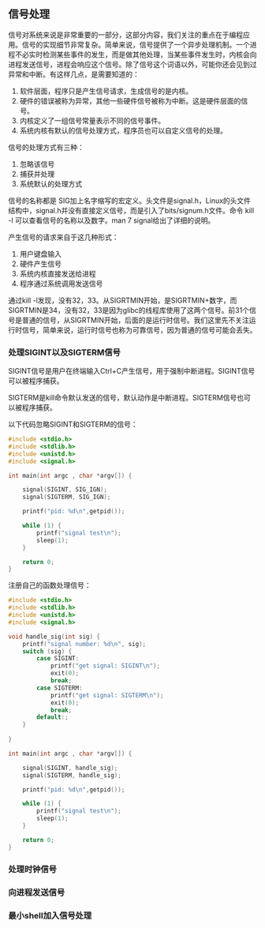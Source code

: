 ## 信号处理

信号对系统来说是非常重要的一部分，这部分内容，我们关注的重点在于编程应用。信号的实现细节非常复杂。简单来说，信号提供了一个异步处理机制。一个进程不必实时检测某些事件的发生，而是做其他处理，当某些事件发生时，内核会向进程发送信号，进程会响应这个信号。除了信号这个词语以外，可能你还会见到过异常和中断。有这样几点，是需要知道的：

1. 软件层面，程序只是产生信号请求，生成信号的是内核。
2. 硬件的错误被称为异常，其他一些硬件信号被称为中断。这是硬件层面的信号。
3. 内核定义了一组信号常量表示不同的信号事件。
4. 系统内核有默认的信号处理方式，程序员也可以自定义信号的处理。

信号的处理方式有三种：

1. 忽略该信号
2. 捕获并处理
3. 系统默认的处理方式

信号的名称都是 SIG加上名字缩写的宏定义。头文件是signal.h，Linux的头文件结构中，signal.h并没有直接定义信号，而是引入了bits/signum.h文件。命令 kill -l 可以查看信号的名称以及数字。man 7 signal给出了详细的说明。

产生信号的请求来自于这几种形式：

1. 用户键盘输入
2. 硬件产生信号
3. 系统内核直接发送给进程
4. 程序通过系统调用发送信号

通过kill -l发现，没有32，33。从SIGRTMIN开始，是SIGRTMIN+数字，而SIGRTMIN是34，没有32，33是因为glibc的线程库使用了这两个信号。前31个信号是普通的信号，从SIGRTMIN开始，后面的是运行时信号。我们这里先不关注运行时信号，简单来说，运行时信号也称为可靠信号，因为普通的信号可能会丢失。

### 处理SIGINT以及SIGTERM信号

SIGINT信号是用户在终端输入Ctrl+C产生信号，用于强制中断进程。SIGINT信号可以被程序捕获。

SIGTERM是kill命令默认发送的信号，默认动作是中断进程。SIGTERM信号也可以被程序捕获。

以下代码忽略SIGINT和SIGTERM的信号：

```c
#include <stdio.h>
#include <stdlib.h>
#include <unistd.h>
#include <signal.h>

int main(int argc , char *argv[]) {

    signal(SIGINT, SIG_IGN);
    signal(SIGTERM, SIG_IGN);

    printf("pid: %d\n",getpid());

    while (1) {
        printf("signal test\n");
        sleep(1);
    }

    return 0;
}
```

注册自己的函数处理信号：

```c
#include <stdio.h>
#include <stdlib.h>
#include <unistd.h>
#include <signal.h>

void handle_sig(int sig) {
    printf("signal number: %d\n", sig);
    switch (sig) {
        case SIGINT:
            printf("get signal: SIGINT\n");
            exit(0);
            break;
        case SIGTERM:
            printf("get signal: SIGTERM\n");
            exit(0);
            break;
        default:;
    }
    
}

int main(int argc , char *argv[]) {

    signal(SIGINT, handle_sig);
    signal(SIGTERM, handle_sig);

    printf("pid: %d\n",getpid());

    while (1) {
        printf("signal test\n");
        sleep(1);
    }

    return 0;
}
```





### 处理时钟信号



### 向进程发送信号



### 最小shell加入信号处理

